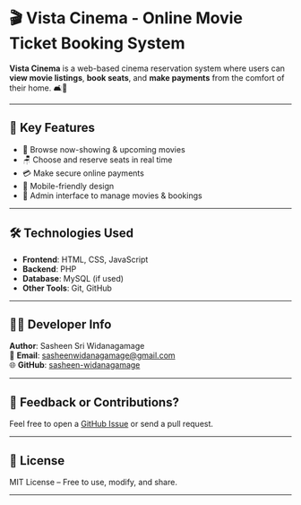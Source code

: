# 🎬 Vista Cinema - Online Movie Ticket Booking System

**Vista Cinema** is a web-based cinema reservation system where users can **view movie listings**, **book seats**, and **make payments** from the comfort of their home. 🛋️🍿

---

## 🌟 Key Features

- 🎥 Browse now-showing & upcoming movies  
- 🪑 Choose and reserve seats in real time  
- 💳 Make secure online payments  
- 📱 Mobile-friendly design  
- 🔐 Admin interface to manage movies & bookings

---

## 🛠️ Technologies Used

- **Frontend**: HTML, CSS, JavaScript  
- **Backend**: PHP  
- **Database**: MySQL (if used)  
- **Other Tools**: Git, GitHub

---

## 👨‍💻 Developer Info

**Author**: Sasheen Sri Widanagamage  
📧 **Email**: [sasheenwidanagamage@gmail.com](mailto:sasheenwidanagamage@gmail.com)  
🌐 **GitHub**: [sasheen-widanagamage](https://github.com/sasheen-widanagamage)

---

## 📢 Feedback or Contributions?

Feel free to open a [GitHub Issue](https://github.com/sasheen-widanagamage/Vista-Cinema/issues) or send a pull request.

---

## 📜 License

MIT License – Free to use, modify, and share.

---
